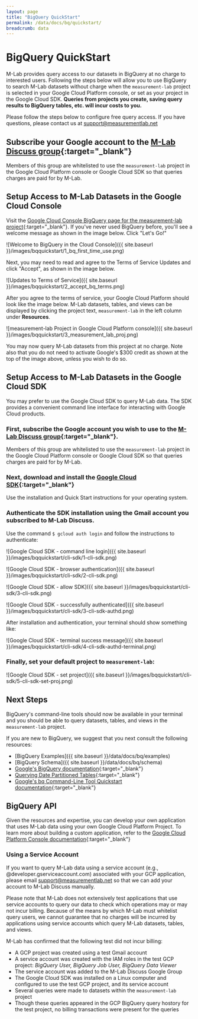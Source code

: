 ```yaml
---
layout: page
title: "BigQuery QuickStart"
permalink: /data/docs/bq/quickstart/
breadcrumb: data
---
```


# BigQuery QuickStart

M-Lab provides query access to our datasets in BigQuery at no charge to interested users. Following the steps below will allow you to use BigQuery to search M-Lab datasets without charge when the `measurement-lab` project is selected in your Google Cloud Platform console, or set as your project in the Google Cloud SDK. **Queries from projects you create, saving query results to BigQuery tables, etc. will incur costs to you.**

Please follow the steps below to configure free query access. If you have questions, please contact us at [support@measurementlab.net](mailto:support@measurementlab.net)

## Subscribe your Google account to the [M-Lab Discuss group](https://groups.google.com/a/measurementlab.net/forum/#%21forum/discuss){:target="_blank"}

Members of this group are whitelisted to use the `measurement-lab` project in the Google Cloud Platform console or Google Cloud SDK so that queries charges are paid for by M-Lab.

## Setup Access to M-Lab Datasets in the Google Cloud Console

Visit the [Google Cloud Console BigQuery page for the measurement-lab project](https://console.cloud.google.com/bigquery?project=measurement-lab){:target="_blank"}. If you've never used BigQuery before, you'll see a welcome message as shown in the image below. Click "Let's Go!"

![Welcome to BigQuery in the Cloud Console]({{ site.baseurl }}/images/bqquickstart/1_bq_first_time_use.png)

Next, you may need to read and agree to the Terms of Service Updates and click "Accept", as shown in the image below.

![Updates to Terms of Service]({{ site.baseurl }}/images/bqquickstart/2_accept_bq_terms.png)

After you agree to the terms of service, your Google Cloud Platform should look like the image below. M-Lab datasets, tables, and views can be displayed by clicking the project text, `measurement-lab` in the left column under **Resources**.

![measurement-lab Project in Google Cloud Platform console]({{ site.baseurl }}/images/bqquickstart/3_measurement_lab_proj.png)

You may now query M-Lab datasets from this project at no charge. Note also that you do not need to activate Google's $300 credit as shown at the top of the image above, unless you wish to do so.

## Setup Access to M-Lab Datasets in the Google Cloud SDK

You may prefer to use the Google Cloud SDK to query M-Lab data. The SDK provides a convenient command line interface for interacting with Google Cloud products.

### First, subscribe the Google account you wish to use to the [M-Lab Discuss group](https://groups.google.com/a/measurementlab.net/forum/#%21forum/discuss){:target="_blank"}.

Members of this group are whitelisted to use the `measurement-lab` project in the Google Cloud Platform console or Google Cloud SDK so that queries charges are paid for by M-Lab.

### Next, download and install the [Google Cloud SDK](https://cloud.google.com/sdk/){:target="_blank"}

Use the installation and Quick Start instructions for your operating system.

### Authenticate the SDK installation using the Gmail account you subscribed to M-Lab Discuss.

Use the command `$ gcloud auth login` and follow the instructions to authenticate:

![Google Cloud SDK - command line login]({{ site.baseurl }}/images/bqquickstart/cli-sdk/1-cli-sdk.png)

![Google Cloud SDK - browser authentication]({{ site.baseurl }}/images/bqquickstart/cli-sdk/2-cli-sdk.png)

![Google Cloud SDK - allow SDK]({{ site.baseurl }}/images/bqquickstart/cli-sdk/3-cli-sdk.png)

![Google Cloud SDK - successfully authenticated]({{ site.baseurl }}/images/bqquickstart/cli-sdk/3-cli-sdk-authd.png)

After installation and authentication, your terminal should show something like:

![Google Cloud SDK - terminal success message]({{ site.baseurl }}/images/bqquickstart/cli-sdk/4-cli-sdk-authd-terminal.png)

### Finally, set your default project to `measurement-lab`:

![Google Cloud SDK - set project]({{ site.baseurl }}/images/bqquickstart/cli-sdk/5-cli-sdk-set-proj.png)

## Next Steps

BigQuery's command-line tools should now be available in your terminal and you should be able to query datasets, tables, and views in the `measurement-lab` project.

If you are new to BigQuery, we suggest that you next consult the following resources:

* [BigQuery Examples]({{ site.baseurl }}/data/docs/bq/examples)
* [BigQuery Schema]({{ site.baseurl }}/data/docs/bq/schema)
* [Google's BigQuery documentation](https://cloud.google.com/bigquery/what-is-bigquery){:target="_blank"}
* [Querying Date Partitioned Tables](https://cloud.google.com/bigquery/docs/querying-partitioned-tables){:target="_blank"}
* [Google's bq Command-Line Tool Quickstart documentation](https://cloud.google.com/bigquery/bq-command-line-tool-quickstart){:target="_blank"}

## BigQuery API

Given the resources and expertise, you can develop your own application that uses M-Lab data using your own Google Cloud Platform Project. To learn more about building a custom application, refer to the [Google Cloud Platform Console documentation](https://cloud.google.com/docs/){:target="_blank"}

### Using a Service Account

If you want to query M-Lab data using a service account (e.g., @developer.gserviceaccount.com) associated with your GCP application, please email [support@measurementlab.net](mailto:support@measurementlab.net) so that we can add your account to M-Lab Discuss manually.

Please note that M-Lab does not extensively test applications that use service accounts to query our data to check which operations may or may not incur billing. Because of the means by which M-Lab must whitelist query users, we cannot guarantee that no charges will be incurred by applications using service accounts which query M-Lab datasets, tables, and views.

M-Lab has confirmed that the following test did not incur billing:

* A GCP project was created using a test Gmail account
* A service account was created with the IAM roles in the test GCP project: _BigQuery User, BigQuery Job User, BigQuery Data Viewer_
* The service account was added to the M-Lab Discuss Google Group
* The Google Cloud SDK was installed on a Linux computer and configured to use the test GCP project, and its service account
* Several queries were made to datasets within the `measurement-lab` project
* Though these queries appeared in the GCP BigQuery query hostory for the test project, no billing transactions were present for the queries
